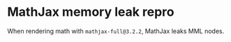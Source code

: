 # MathJax memory leak repro

When rendering math with `mathjax-full@3.2.2`, MathJax leaks MML nodes.
